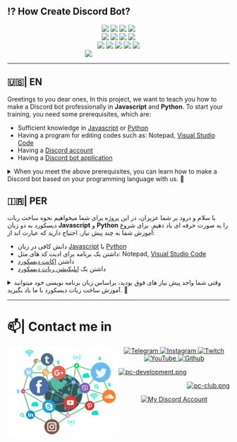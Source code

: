 ## ⁉ How Create Discord Bot?
<div align="center">
    <img src="https://badges.aleen42.com/src/node.svg">
    <img src="https://badges.aleen42.com/src/python.svg">
    <img src="https://badges.aleen42.com/src/javascript.svg">
    <img src="https://img.shields.io/github/v/release/Sobhan-SRZA/How-Create-Discord-Bot?label=Version">
    <div>
        <img src="https://img.shields.io/github/license/Sobhan-SRZA/How-Create-Discord-Bot?label=License">
        <img src="https://img.shields.io/github/last-commit/Sobhan-SRZA/How-Create-Discord-Bot?label=Last Commit">
        <img src="https://img.shields.io/github/release-date/Sobhan-SRZA/How-Create-Discord-Bot?label=Last Release">
        <img src="https://img.shields.io/github/downloads/Sobhan-SRZA/How-Create-Discord-Bot/total?label=Downloads">
    </div>
    <img src="https://img.shields.io/github/forks/Sobhan-SRZA/How-Create-Discord-Bot?label=Forks">
    <img src="https://img.shields.io/github/stars/Sobhan-SRZA/How-Create-Discord-Bot?label=Stars">
    <img src="https://img.shields.io/github/watchers/Sobhan-SRZA/How-Create-Discord-Bot?label=Watchers">
    <img src="https://img.shields.io/github/languages/code-size/Sobhan-SRZA/How-Create-Discord-Bot?label=Code Size">
    <img src="https://img.shields.io/github/directory-file-count/Sobhan-SRZA/How-Create-Discord-Bot?label=Files">
    <div>
        <img style="display:block;margin-left:auto;margin-right:auto;width:30%;" src="https://github-readme-stats.vercel.app/api/pin/?username=Sobhan-SRZA&repo=How-Create-Discord-Bot&theme=react">
    </div>
</div>

---

## 🇺🇸| EN

Greetings to you dear ones, 
In this project, we want to teach you how to make a Discord bot professionally in **Javascript** and **Python**. 
To start your training, you need some prerequisites, which are: 
- Sufficient knowledge in [Javascript](https://github.com/Sobhan-SRZA/How-Create-Discord-Bot/tree/main/languages/javascript/en) or [Python](https://github.com/Sobhan-SRZA/How-Create-Discord-Bot/tree/main/languages/python/en) 
- Having a program for editing codes such as: Notepad, [Visual Studio Code](https://code.visualstudio.com/download) 
- Having a [Discord account](http://discord.com/login) 
- Having a [Discord bot application](http://discord.com/developers/) 
<details> 
 <summary> When you meet the above prerequisites, you can learn how to make a Discord bot based on your programming language with us. 📌 </summary> 

- Language [Javascript](https://github.com/Sobhan-SRZA/How-Create-Discord-Bot/tree/main/languages/javascript/en) 
- Language [Python](https://github.com/Sobhan-SRZA/How-Create-Discord-Bot/tree/main/languages/python/en) 
</details>

## 🇮🇷| PER
با سلام و درود بر شما عزیزان،
در این پروژه برای شما میخواهیم نحوه ساخت ربات دیسکورد به دو زبان **Javascript** و **Python** را به صورت حرفه ای یاد دهیم.
برای شروع آموزش شما به چند پیش نیاز، احتیاج دارید که عبارت اند از:
- دانش کافی در زبان [Javascript](https://github.com/Sobhan-SRZA/How-Create-Discord-Bot/tree/main/languages/javascript/per) یا [Python](https://github.com/Sobhan-SRZA/How-Create-Discord-Bot/tree/main/languages/python/per)
- داشتن یک برنامه برای ادیت کد های مثل: Notepad,  [Visual Studio Code](https://code.visualstudio.com/download)
- داشتن [اکانت دیسکورد](http://discord.com/login)
- داشتن یک [اپلیکیشن ربات دیسکورد](http://discord.com/developers/)

 
<details>
 <summary> وقتی شما واجد پیش نیاز های فوق بودید، براساس زبان برنامه نویسی خود میتوانید آموزش ساخت ربات دیسکورد با ما یاد بگیرید. 📌 </summary>
 
- زبان [Javascript](https://github.com/Sobhan-SRZA/How-Create-Discord-Bot/tree/main/languages/javascript/per)
- زبان [Python](https://github.com/Sobhan-SRZA/How-Create-Discord-Bot/tree/main/languages/python/per)
</details>


---

# **📫| Contact me in**

<div align="center">
  <a href="http://sobhan.epizy.com/" target="_blank">
    <img align="left" src ="https://github.com/Sobhan-SRZA/Sobhan-SRZA/raw/main/source/social-media.png" width = 50% >
  </a>
  <a href="https://t.me/pc_clubs" target="_blank">
    <img alt="Telegram" src="https://img.shields.io/static/v1?message=Telegram&logo=telegram&label=&color=229ED9&logoColor=white&labelColor=&style=flat" height="30" />
  </a>
  <a href="https://www.instagram.com/pc__clubs/" target="_blank">
    <img alt="Instagram" src="https://img.shields.io/static/v1?message=Instagram&logo=instagram&label=&color=C13584&logoColor=white&labelColor=&style=flat" height="30" />
  </a>
  </a>
  <a href="https://www.twitch.tv/sobhan_srza" target="_blank">
    <img alt="Twitch" src="https://img.shields.io/static/v1?message=Twitch&logo=twitch&label=&color=6441A4&logoColor=white&labelColor=&style=flat" height="30" />
  </a>
  <a href="https://www.youtube.com/@mr_sinre?app=desktop&sub_confirmation=1" target="_blank">
    <img alt="YouTube" src="https://img.shields.io/static/v1?message=YouTube&logo=youtube&label=&color=FF0000&logoColor=white&labelColor=&style=flat" height="30" />
  </a>
  <a href="https://github.com/Sobhan-SRZA" target="_blank">
    <img alt="Github" src="https://img.shields.io/static/v1?message=Github&logo=github&label=&color=000000&logoColor=white&labelColor=&style=flat" height="30" />
  </a>
</p>
<p align="left">
  <a href="https://discord.gg/P4XxUmebDa" target="_blank"> 
    <img src="https://discord.com/api/guilds/1054814674979409940/widget.png?style=banner2" alt="pc-development.png">
  </a>
</p>
<p align="right">
  <a href="https://discord.gg/54zDNTAymF" target="_blank"> 
    <img src="https://discord.com/api/guilds/1181764925874507836/widget.png?style=banner2" alt="pc-club.png">
  </a>
</p>
<p align="center">
  <a href="https://discord.com/users/865630940361785345" target="_blank">
    <img alt="My Discord Account" src="https://discord.c99.nl/widget/theme-1/865630940361785345.png"  />
  </a>
</p>
</div>
